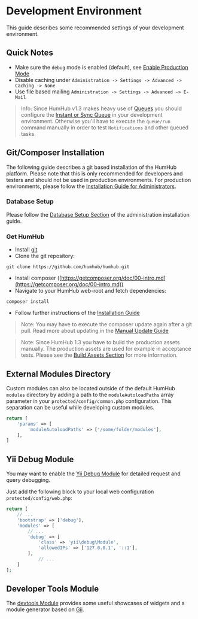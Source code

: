 Development Environment
=======================

This guide describes some recommended settings of your development environment.

## Quick Notes

- Make sure the `debug` mode is enabled (default), see [Enable Production Mode](../admin/security.md#enable-production-mode)
- Disable caching under `Administration -> Settings -> Advanced -> Caching -> None`
- Use file based mailing `Administration -> Settings -> Advanced -> E-Mail`

> Info: Since HumHub v1.3 makes heavy use of 
[Queues](../admin/asynchronous-tasks.md) you should configure the [Instant or Sync Queue](../admin/asynchronous-tasks.md#sync-and-instant-queue)
in your development environment. Otherwise you'll have to execute the `queue/run` command manually in order to test `Notifications` and other queued tasks.

## Git/Composer Installation

The following guide describes a git based installation of the HumHub platform. Please note that this is only recommended for
developers and testers and should not be used in production environments. 
For production environments, please follow the [Installation Guide for Administrators](../admin/installation.md).

### Database Setup

Please follow the [Database Setup Section](../admin/installation.md#database-setup) of the administration installation guide.

### Get HumHub

 - Install [git](https://git-scm.com/)
 - Clone the git repository:

```
git clone https://github.com/humhub/humhub.git
```

 - Install composer ([https://getcomposer.org/doc/00-intro.md](https://getcomposer.org/doc/00-intro.md))
 - Navigate to your HumHub web-root and fetch dependencies:
 
```
composer install
```

 - Follow further instructions of the [Installation Guide](../admin/installation.md)

> Note: You may have to execute the composer update again after a git pull. Read more about updating in the [Manual Update Guide](../admin/updating.md)

> Note: Since HumHub 1.3 you have to build the production assets manually. The production assets are used for example
 in acceptance tests. Please see the [Build Assets Section](build.md#build-assets) for more information.

## External Modules Directory

Custom modules can also be located outside of the default HumHub `modules` directory by
adding a path to the `moduleAutoloadPaths` array parameter in your `protected/config/common.php` configuration. This separation can
be useful while developing custom modules.

```php
return [
    'params' => [
        'moduleAutoloadPaths' => ['/some/folder/modules'],        
    ],
]
```

## Yii Debug Module

You may want to enable the [Yii Debug Module](http://www.yiiframework.com/doc-2.0/ext-debug-index.html) for detailed
request and query debugging.
 
Just add the following block to your local web configuration `protected/config/web.php`:

```php
return [
    // ...
    'bootstrap' => ['debug'],
	'modules' => [
	    // ...
	    'debug' => [
	        'class' => 'yii\debug\Module',
	        'allowedIPs' => ['127.0.0.1', '::1'],
	    ],
            // ...
	]
];
```

## Developer Tools Module

The [devtools Module](https://github.com/humhub/humhub-modules-devtools) provides some useful showcases of widgets and a module generator based on [Gii](https://www.yiiframework.com/doc/guide/2.0/en/start-gii).
